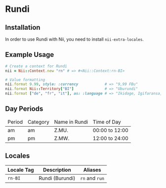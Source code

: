 <!-- This file has been generated. Source: languages/_template.md.erb -->

# Rundi

## Installation

In order to use Rundi with Nii, you need to install `nii-extra-locales`.

## Example Usage

``` ruby
# Create a context for Rundi
nii = Nii::Context.new "rn" # => #<Nii::Context:rn-BI>

# Value formatting
nii.format 9.99, style: :currency            # => "9,99 FBu"
nii.format Nii::Territory["BI"]              # => "Uburundi"
nii.format ["de", "fr", "it"], as: :language # => "Ikidage, Igifaransa, Igitaliyani"
```

## Day Periods


<table>
  <thead>
    <tr>
      <td>Period</td>
      <td>Category</td>
      <td>Name in Rundi</td>
      <td>Time of Day</td>
    </tr>
  </thead>
  <tbody>
    <tr>
      <td>am</td>
      <td>am</td>
      <td>Z.MU.</td>
      <td>00:00 to 12:00</td>
    </tr>
    <tr>
      <td>pm</td>
      <td>pm</td>
      <td>Z.MW.</td>
      <td>12:00 to 24:00</td>
    </tr>
  </tbody>
</table>



## Locales

<table>
  <thead>
    <tr>
      <th>Locale Tag</th>
      <th>Description</th>
      <th>Aliases</th>
    </tr>
  </thead>
  <tbody>
    <tr>
      <td><code>rn-BI</code></td>
      <td>Rundi (Burundi)</td>
      <td><code>rn</code> and <code>run</code></td>
    </tr>
  </tbody>
</table>

